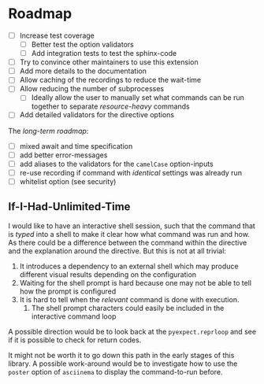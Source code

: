 # Roadmap

- [ ] Increase test coverage
  - [ ] Better test the option validators
  - [ ] Add integration tests to test the sphinx-code
- [ ] Try to convince other maintainers to use this extension
- [ ] Add more details to the documentation
- [ ] Allow caching of the recordings to reduce the wait-time
- [ ] Allow reducing the number of subprocesses
  - [ ] Ideally allow the user to manually set what commands can be run together to separate _resource-heavy_ commands
- [ ] Add detailed validators for the directive options

The _long-term roadmap_:
- [ ] mixed await and time specification
- [ ] add better error-messages
- [ ] add aliases to the validators for the `camelCase` option-inputs
- [ ] re-use recording if command with _identical_ settings was already run
- [ ] whitelist option (see security)

## If-I-Had-Unlimited-Time
I would like to have an interactive shell session, such that the command that is _typed_ into a shell to make it clear how what command was run and how.
As there could be a difference between the command within the directive and the explanation around the directive.
But this is not at all trivial:
1. It introduces a dependency to an external shell which may produce different visual results depending on the configuration
2. Waiting for the shell prompt is hard because one may not be able to tell how the prompt is configured
3. It is hard to tell when the _relevant_ command is done with execution.
   1. The shell prompt characters could easily be included in the interactive command loop

A possible direction would be to look back at the `pyexpect.reprloop` and see if it is possible to check for return codes.

It might not be worth it to go down this path in the early stages of this library.
A possible work-around would be to investigate how to use the `poster` option of `asciinema` to display the command-to-run before.
